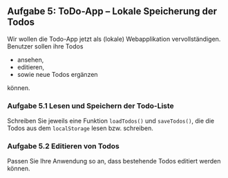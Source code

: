 ## Aufgabe 5: ToDo-App – Lokale Speicherung der Todos

Wir wollen die Todo-App jetzt als (lokale) Webapplikation vervollständigen. Benutzer sollen ihre Todos

- ansehen,
- editieren,
- sowie neue Todos ergänzen

können.

### Aufgabe 5.1 Lesen und Speichern der Todo-Liste

Schreiben Sie jeweils eine Funktion `loadTodos()` und `saveTodos()`, die die Todos aus dem `localStorage` lesen bzw. schreiben.

### Aufgabe 5.2 Editieren von Todos

Passen Sie Ihre Anwendung so an, dass bestehende Todos editiert werden können.
